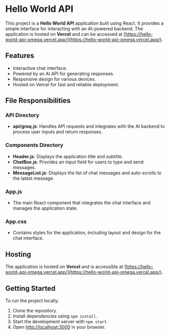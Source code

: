 # Hello World API

This project is a **Hello World API** application built using React. It provides a simple interface for interacting with an AI-powered backend. The application is hosted on **Vercel** and can be accessed at [https://hello-world-api-omega.vercel.app/](https://hello-world-api-omega.vercel.app/).

## Features

- Interactive chat interface.
- Powered by an AI API for generating responses.
- Responsive design for various devices.
- Hosted on Vercel for fast and reliable deployment.

## File Responsibilities

### API Directory

- **api/groq.js**: Handles API requests and integrates with the AI backend to process user inputs and return responses.

### Components Directory

- **Header.js**: Displays the application title and subtitle.
- **ChatBox.js**: Provides an input field for users to type and send messages.
- **MessageList.js**: Displays the list of chat messages and auto-scrolls to the latest message.

### App.js

- The main React component that integrates the chat interface and manages the application state.

### App.css

- Contains styles for the application, including layout and design for the chat interface.

## Hosting

The application is hosted on **Vercel** and is accessible at [https://hello-world-api-omega.vercel.app/](https://hello-world-api-omega.vercel.app/).

## Getting Started

To run the project locally:

1. Clone the repository.
2. Install dependencies using `npm install`.
3. Start the development server with `npm start`.
4. Open [http://localhost:3000](http://localhost:3000) in your browser.
